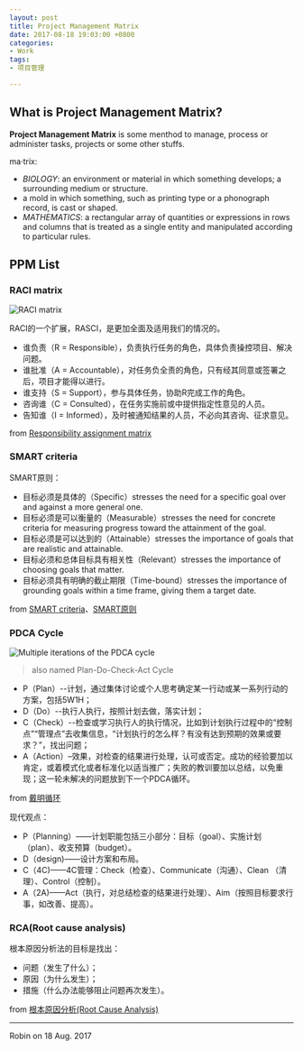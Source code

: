 ```yaml
---
layout: post
title: Project Management Matrix
date: 2017-08-18 19:03:00 +0800
categories:
- Work
tags:
- 项目管理

---
```


## What is Project Management Matrix?

**Project Management Matrix** is some menthod to manage, process or administer tasks, projects or some other stuffs.

ma·trix: 

- *BIOLOGY*: an environment or material in which something develops; a surrounding medium or structure.
- a mold in which something, such as printing type or a phonograph record, is cast or shaped.
- *MATHEMATICS*: a rectangular array of quantities or expressions in rows and columns that is treated as a single entity and manipulated according to particular rules.

## PPM List

### RACI matrix

![RACI matrix](https://upload.wikimedia.org/wikipedia/commons/8/88/RACI_Matrix.png)

RACI的一个扩展，RASCI，是更加全面及适用我们的情况的。

- 谁负责（R = Responsible），负责执行任务的角色，具体负责操控项目、解决问题。
- 谁批准（A = Accountable），对任务负全责的角色，只有经其同意或签署之后，项目才能得以进行。
- 谁支持（S = Support），参与具体任务，协助R完成工作的角色。
- 咨询谁（C = Consulted），在任务实施前或中提供指定性意见的人员。
- 告知谁（I = Informed），及时被通知结果的人员，不必向其咨询、征求意见。

from [Responsibility assignment matrix](https://en.wikipedia.org/wiki/Responsibility_assignment_matrix)

### SMART criteria

SMART原则：

- 目标必须是具体的（Specific）stresses the need for a specific goal over and against a more general one. 
- 目标必须是可以衡量的（Measurable）stresses the need for concrete criteria for measuring progress toward the attainment of the goal.
- 目标必须是可以达到的（Attainable）stresses the importance of goals that are realistic and attainable. 
- 目标必须和总体目标具有相关性（Relevant）stresses the importance of choosing goals that matter. 
- 目标必须具有明确的截止期限（Time-bound）stresses the importance of grounding goals within a time frame, giving them a target date.

from [SMART criteria](https://en.wikipedia.org/wiki/SMART_criteria)、[SMART原则](https://zh.wikipedia.org/wiki/SMART%E5%8E%9F%E5%88%99)

### PDCA Cycle

![Multiple iterations of the PDCA cycle](https://upload.wikimedia.org/wikipedia/commons/4/42/PDCA-Multi-Loop.png)

> also named Plan-Do-Check-Act Cycle

- P（Plan）--计划，通过集体讨论或个人思考确定某一行动或某一系列行动的方案，包括5W1H；
- D（Do）--执行人执行，按照计划去做，落实计划；
- C（Check）--检查或学习执行人的执行情况，比如到计划执行过程中的“控制点”“管理点”去收集信息，“计划执行的怎么样？有没有达到预期的效果或要求？”，找出问题；
- A（Action）–效果，对检查的结果进行处理，认可或否定。成功的经验要加以肯定，或着模式化或者标准化以适当推广；失败的教训要加以总结，以免重现；这一轮未解决的问题放到下一个PDCA循环。

from [戴明循环](http://wiki.mbalib.com/wiki/%E6%88%B4%E6%98%8E%E5%BE%AA%E7%8E%AF)

现代观点：

- P（Planning）——计划职能包括三小部分：目标（goal）、实施计划（plan）、收支预算（budget）。
- D（design)——设计方案和布局。
- C（4C)——4C管理：Check（检查）、Communicate（沟通）、Clean （清理）、Control（控制）。
- A（2A)——Act（执行，对总结检查的结果进行处理）、Aim（按照目标要求行事，如改善、提高）。

### RCA(Root cause analysis)

根本原因分析法的目标是找出：

- 问题（发生了什么）；
- 原因（为什么发生）；
- 措施（什么办法能够阻止问题再次发生）。

from [根本原因分析(Root Cause Analysis)](http://wiki.mbalib.com/wiki/%E6%A0%B9%E6%9C%AC%E5%8E%9F%E5%9B%A0%E5%88%86%E6%9E%90)

----

Robin on 18 Aug. 2017
